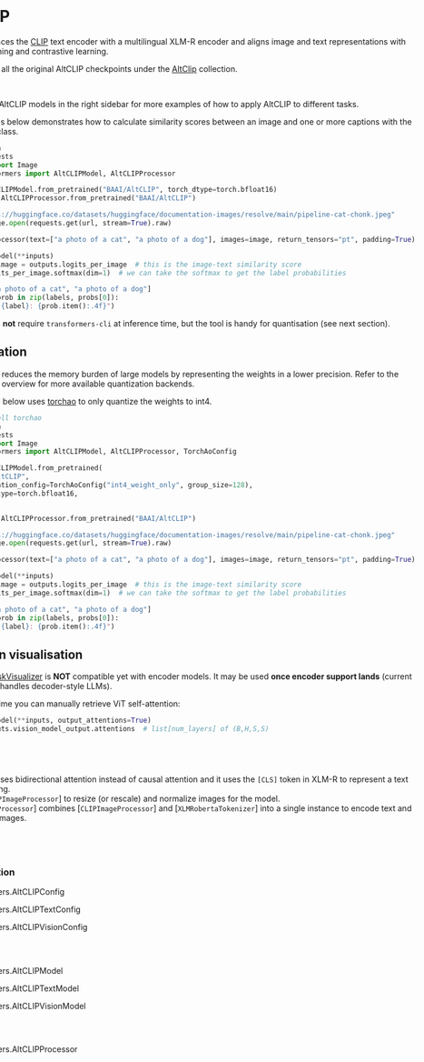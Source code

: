 <!--Copyright 2022 The HuggingFace Team. All rights reserved.

Licensed under the Apache License, Version 2.0 (the "License"); you may not use this file except in compliance with
the License. You may obtain a copy of the License at

http://www.apache.org/licenses/LICENSE-2.0

Unless required by applicable law or agreed to in writing, software distributed under the License is distributed on
an "AS IS" BASIS, WITHOUT WARRANTIES OR CONDITIONS OF ANY KIND, either express or implied. See the License for the
specific language governing permissions and limitations under the License.

⚠️ Note that this file is in Markdown but contain specific syntax for our doc-builder (similar to MDX) that may not be
rendered properly in your Markdown viewer.

-->

<div style="float: right;">
  <div class="flex flex-wrap space-x-1">
    <img alt="PyTorch" src="https://img.shields.io/badge/PyTorch-DE3412?style=flat&logo=pytorch&logoColor=white">
</div>

# AltCLIP

[AltCLIP](https://huggingface.co/papers/2211.06679v2) replaces the [CLIP](./clip) text encoder with a multilingual XLM-R encoder and aligns image and text representations with teacher learning and contrastive learning.

You can find all the original AltCLIP checkpoints under the [AltClip](https://huggingface.co/collections/BAAI/alt-clip-diffusion-66987a97de8525205f1221bf) collection.

> [!TIP]
> Click on the AltCLIP models in the right sidebar for more examples of how to apply AltCLIP to different tasks.

The examples below demonstrates how to calculate similarity scores between an image and one or more captions with the [`AutoModel`] class.

<hfoptions id="usage">

</hfoption>

<hfoption id="AutoModel">

```python
import torch
import requests
from PIL import Image
from transformers import AltCLIPModel, AltCLIPProcessor

model = AltCLIPModel.from_pretrained("BAAI/AltCLIP", torch_dtype=torch.bfloat16)
processor = AltCLIPProcessor.from_pretrained("BAAI/AltCLIP")

url = "https://huggingface.co/datasets/huggingface/documentation-images/resolve/main/pipeline-cat-chonk.jpeg"
image = Image.open(requests.get(url, stream=True).raw)

inputs = processor(text=["a photo of a cat", "a photo of a dog"], images=image, return_tensors="pt", padding=True)

outputs = model(**inputs)
logits_per_image = outputs.logits_per_image  # this is the image-text similarity score
probs = logits_per_image.softmax(dim=1)  # we can take the softmax to get the label probabilities

labels = ["a photo of a cat", "a photo of a dog"]
for label, prob in zip(labels, probs[0]):
    print(f"{label}: {prob.item():.4f}")
```

</hfoption>

<hfoption id="transformers-cli">

AltCLIP does **not** require `transformers-cli` at inference time, but the tool is handy for quantisation (see next section).

</hfoption>

</hfoptions>


## Quantization

Quantization reduces the memory burden of large models by representing the weights in a lower precision. Refer to the [Quantization](https://huggingface.co/docs/transformers/main/en/quantization/overview) overview for more available quantization backends.

The example below uses [torchao](https://huggingface.co/docs/transformers/main/en/quantization/torchao) to only quantize the weights to int4.

```python
# !pip install torchao
import torch
import requests
from PIL import Image
from transformers import AltCLIPModel, AltCLIPProcessor, TorchAoConfig

model = AltCLIPModel.from_pretrained(
    "BAAI/AltCLIP",
    quantization_config=TorchAoConfig("int4_weight_only", group_size=128),
    torch_dtype=torch.bfloat16,
)

processor = AltCLIPProcessor.from_pretrained("BAAI/AltCLIP")

url = "https://huggingface.co/datasets/huggingface/documentation-images/resolve/main/pipeline-cat-chonk.jpeg"
image = Image.open(requests.get(url, stream=True).raw)

inputs = processor(text=["a photo of a cat", "a photo of a dog"], images=image, return_tensors="pt", padding=True)

outputs = model(**inputs)
logits_per_image = outputs.logits_per_image  # this is the image-text similarity score
probs = logits_per_image.softmax(dim=1)  # we can take the softmax to get the label probabilities

labels = ["a photo of a cat", "a photo of a dog"]
for label, prob in zip(labels, probs[0]):
    print(f"{label}: {prob.item():.4f}")
```





## Attention visualisation

[AttentionMaskVisualizer](https://github.com/huggingface/transformers/blob/main/src/transformers/utils/attention_visualizer.py) is **NOT** compatible yet with encoder models. It may be used **once encoder support lands** (current release only handles decoder-style LLMs).

In the meantime you can manually retrieve ViT self-attention:

```py
outputs = model(**inputs, output_attentions=True)
attn = outputs.vision_model_output.attentions  # list[num_layers] of (B,H,S,S)
```


## Notes

- AltCLIP uses bidirectional attention instead of causal attention and it uses the `[CLS]` token in XLM-R to represent a text embedding.
- Use [`CLIPImageProcessor`] to resize (or rescale) and normalize images for the model.
- [`AltCLIPProcessor`] combines [`CLIPImageProcessor`] and [`XLMRobertaTokenizer`] into a single instance to encode text and prepare images.

## API

### Configuration
::: transformers.AltCLIPConfig

::: transformers.AltCLIPTextConfig

::: transformers.AltCLIPVisionConfig

### Models
::: transformers.AltCLIPModel

::: transformers.AltCLIPTextModel

::: transformers.AltCLIPVisionModel

### Processor
::: transformers.AltCLIPProcessor


